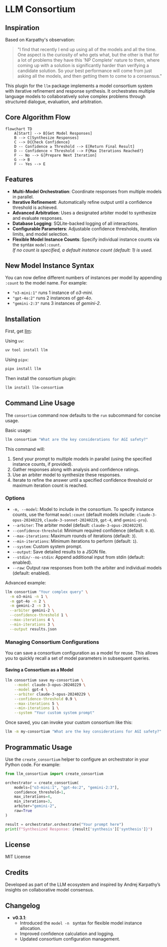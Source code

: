 # LLM Consortium

## Inspiration

Based on Karpathy's observation:

> "I find that recently I end up using all of the models and all the time. One aspect is the curiosity of who gets what, but the other is that for a lot of problems they have this 'NP Complete' nature to them, where coming up with a solution is significantly harder than verifying a candidate solution. So your best performance will come from just asking all the models, and then getting them to come to a consensus."

This plugin for the `llm` package implements a model consortium system with iterative refinement and response synthesis. It orchestrates multiple language models to collaboratively solve complex problems through structured dialogue, evaluation, and arbitration.

## Core Algorithm Flow

```mermaid
flowchart TD
    A[Start] --> B[Get Model Responses]
    B --> C[Synthesize Responses]
    C --> D{Check Confidence}
    D -- Confidence ≥ Threshold --> E[Return Final Result]
    D -- Confidence < Threshold --> F{Max Iterations Reached?}
    F -- No --> G[Prepare Next Iteration]
    G --> B
    F -- Yes --> E
```

## Features

- **Multi-Model Orchestration**: Coordinate responses from multiple models in parallel.
- **Iterative Refinement**: Automatically refine output until a confidence threshold is achieved.
- **Advanced Arbitration**: Uses a designated arbiter model to synthesize and evaluate responses.
- **Database Logging**: SQLite-backed logging of all interactions.
- **Configurable Parameters**: Adjustable confidence thresholds, iteration limits, and model selection.
- **Flexible Model Instance Counts**: Specify individual instance counts via the syntax `model:count`.  
  *If no count is specified, a default instance count (default: 1) is used.*

## New Model Instance Syntax

You can now define different numbers of instances per model by appending `:count` to the model name. For example:
- `"o3-mini:1"` runs 1 instance of _o3-mini_.
- `"gpt-4o:2"` runs 2 instances of _gpt-4o_.
- `"gemini-2:3"` runs 3 instances of _gemini-2_.

## Installation

First, get [llm](https://github.com/simonw/llm):

Using `uv`:
```bash
uv tool install llm
```
Using `pipx`:
```bash
pipx install llm
```
Then install the consortium plugin:
```bash
llm install llm-consortium
```

## Command Line Usage

The `consortium` command now defaults to the `run` subcommand for concise usage.

Basic usage:
```bash
llm consortium "What are the key considerations for AGI safety?"
```

This command will:
1. Send your prompt to multiple models in parallel (using the specified instance counts, if provided).
2. Gather responses along with analysis and confidence ratings.
3. Use an arbiter model to synthesize these responses.
4. Iterate to refine the answer until a specified confidence threshold or maximum iteration count is reached.

### Options

- `-m, --model`: Model to include in the consortium. To specify instance counts, use the format `model:count` (default models include: `claude-3-opus-20240229`, `claude-3-sonnet-20240229`, `gpt-4`, and `gemini-pro`).
- `--arbiter`: The arbiter model (default: `claude-3-opus-20240229`).
- `--confidence-threshold`: Minimum required confidence (default: `0.8`).
- `--max-iterations`: Maximum rounds of iterations (default: `3`).
- `--min-iterations`: Minimum iterations to perform (default: `1`).
- `--system`: Custom system prompt.
- `--output`: Save detailed results to a JSON file.
- `--stdin/--no-stdin`: Append additional input from stdin (default: enabled).
- `--raw`: Output raw responses from both the arbiter and individual models (default: enabled).

Advanced example:
```bash
llm consortium "Your complex query" \
  -m o3-mini -n 1 \
  -m gpt-4o -n 2 \
  -m gemini-2 -n 3 \
  --arbiter gemini-2 \
  --confidence-threshold 1 \
  --max-iterations 4 \
  --min-iterations 3 \
  --output results.json
```

### Managing Consortium Configurations

You can save a consortium configuration as a model for reuse. This allows you to quickly recall a set of model parameters in subsequent queries.

#### Saving a Consortium as a Model
```bash
llm consortium save my-consortium \
    --model claude-3-opus-20240229 \
    --model gpt-4 \
    --arbiter claude-3-opus-20240229 \
    --confidence-threshold 0.9 \
    --max-iterations 5 \
    --min-iterations 1 \
    --system "Your custom system prompt"
```

Once saved, you can invoke your custom consortium like this:
```bash
llm -m my-consortium "What are the key considerations for AGI safety?"
```

## Programmatic Usage

Use the `create_consortium` helper to configure an orchestrator in your Python code. For example:

```python
from llm_consortium import create_consortium

orchestrator = create_consortium(
    models=["o3-mini:1", "gpt-4o:2", "gemini-2:3"],
    confidence_threshold=1,
    max_iterations=4,
    min_iterations=3,
    arbiter="gemini-2",
    raw=True
)

result = orchestrator.orchestrate("Your prompt here")
print(f"Synthesized Response: {result['synthesis']['synthesis']}")
```

## License

MIT License

## Credits

Developed as part of the LLM ecosystem and inspired by Andrej Karpathy’s insights on collaborative model consensus.

## Changelog

- **v0.3.1**:
  - Introduced the `model -n ` syntax for flexible model instance allocation.
  - Improved confidence calculation and logging.
  - Updated consortium configuration management.
